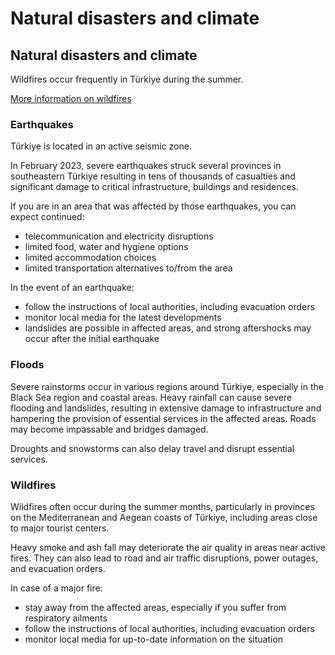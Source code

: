 # Natural disasters and climate

## Natural disasters and climate

Wildfires occur frequently in Türkiye during the summer.

[More information on wildfires](#wildfires)

### Earthquakes

Türkiye is located in an active seismic zone.

In February 2023, severe earthquakes struck several provinces in southeastern Türkiye resulting in tens of thousands of casualties and significant damage to critical infrastructure, buildings and residences.

If you are in an area that was affected by those earthquakes, you can expect continued:

* telecommunication and electricity disruptions
* limited food, water and hygiene options
* limited accommodation choices
* limited transportation alternatives to/from the area

In the event of an earthquake:

* follow the instructions of local authorities, including evacuation orders
* monitor local media for the latest developments
* landslides are possible in affected areas, and strong aftershocks may occur after the initial earthquake

### Floods

Severe rainstorms occur in various regions around Türkiye, especially in the Black Sea region and coastal areas. Heavy rainfall can cause severe flooding and landslides, resulting in extensive damage to infrastructure and hampering the provision of essential services in the affected areas. Roads may become impassable and bridges damaged.

Droughts and snowstorms can also delay travel and disrupt essential services.

### Wildfires

Wildfires often occur during the summer months, particularly in provinces on the Mediterranean and Aegean coasts of Türkiye, including areas close to major tourist centers.

Heavy smoke and ash fall may deteriorate the air quality in areas near active fires. They can also lead to road and air traffic disruptions, power outages, and evacuation orders.

In case of a major fire:

* stay away from the affected areas, especially if you suffer from respiratory ailments
* follow the instructions of local authorities, including evacuation orders
* monitor local media for up-to-date information on the situation